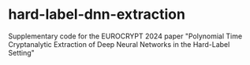 # hard-label-dnn-extraction
Supplementary code for the EUROCRYPT 2024 paper "Polynomial Time Cryptanalytic Extraction of Deep Neural Networks in the Hard-Label Setting"
